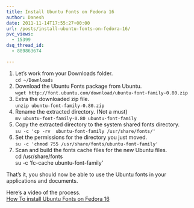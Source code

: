 ```yaml
---
title: Install Ubuntu Fonts on Fedora 16
author: Danesh
date: 2011-11-14T17:55:27+00:00
url: /posts/install-ubuntu-fonts-on-fedora-16/
pvc_views:
  - 15399
dsq_thread_id:
  - 889863674

---
```

1. Let&#8217;s work from your Downloads folder.  
`cd ~/Downloads`  
2. Download the Ubuntu Fonts package from Ubuntu.  
`wget http://font.ubuntu.com/download/ubuntu-font-family-0.80.zip`  
3. Extra the downloaded zip file.  
`unzip ubuntu-font-family-0.80.zip`  
4. Rename the extracted directory. (Not a must)  
`mv ubuntu-font-family-0.80 ubuntu-font-family`  
5. Copy the extracted directory to the system shared fonts directory.  
`su -c 'cp -rv  ubuntu-font-family /usr/share/fonts/'`  
6. Set the permissions for the directory you just moved.  
`su -c 'chmod 755 /usr/share/fonts/ubuntu-font-family'`  
7. Scan and build the fonts cache files for the new Ubuntu files.  
cd /usr/share/fonts  
su -c &#8216;fc-cache ubuntu-font-family&#8217;

That&#8217;s it, you should now be able to use the Ubuntu fonts in your applications and documents. 

Here&#8217;s a video of the process.  
[How To install Ubuntu Fonts on Fedora 16][1]

 [1]: http://www.youtube.com/watch?v=-OYU7AZ09JE